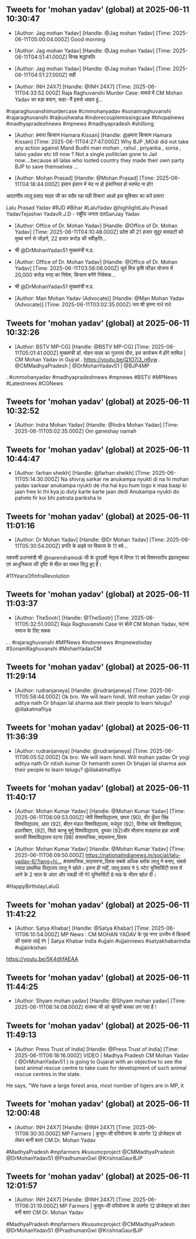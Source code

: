 
## Tweets for 'mohan yadav' (global) at 2025-06-11 10:30:47

- [Author: Jag mohan Yadav] [Handle: @Jag mohan Yadav] [Time: 2025-06-11T05:00:04.000Z]
  Good morning

- [Author: Jag mohan Yadav] [Handle: @Jag mohan Yadav] [Time: 2025-06-11T04:51:41.000Z]
  विनम्र श्रद्धांजलि

- [Author: Jag mohan Yadav] [Handle: @Jag mohan Yadav] [Time: 2025-06-11T04:51:27.000Z]
  सही

- [Author: INH 24X7] [Handle: @INH 24X7] [Time: 2025-06-11T04:33:52.000Z]
  Raja Raghuvanshi Murder Case: मामले में CM Mohan Yadav का बड़ा बयान, कहा- मैं इससे आहत हूं…

#rajaraghuvanshimurdercase #cmmohanyadav #sonamraghuvanshi #rajaraghuvanshi #rajkushwaha #indorecouplemissingcase #bhopalnews #madhyapradeshnews #mpnews #madhyapradesh #shillong

- [Author: हमारा किसान Hamara Kissan] [Handle: @हमारा किसान Hamara Kissan] [Time: 2025-06-11T04:27:47.000Z]
  Why BJP ,MOdi did not take any action against Mand Budhi man mohan , rahul , priyanka , sonia , laloo yadav etc till now ? Not a single politician gone to Jail now....because all lalas who looted country they made their own party BJP to save themselves ...

- [Author: Mohan Prasad] [Handle: @Mohan Prasad] [Time: 2025-06-11T04:18:44.000Z]
  इंसान इंसान में भेद ना हो 
इंसानियत हो
मतभेद ना हो!!

आदरणीय लालू प्रसाद यादव जी का सदैव रहा यही विचार!
आओ इस सुविचार का करें प्रसार!

Lalu Prasad Yadav 
#RJD 
#Bihar 
#LaluYadav
@highlightLalu Prasad YadavTejashwi YadavR.J.D - राष्ट्रीय जनता दलSanJay Yadav

- [Author: Office of Dr. Mohan Yadav] [Handle: @Office of Dr. Mohan Yadav] [Time: 2025-06-11T04:10:48.000Z]
  प्रदेश की 21 हजार सुदूर बसाहटों को मुख्य मार्ग से जोड़ने, 22 हजार करोड़ की स्वीकृति...

- श्री 
@DrMohanYadav51
 मुख्यमंत्री म.प्र.

- [Author: Office of Dr. Mohan Yadav] [Handle: @Office of Dr. Mohan Yadav] [Time: 2025-06-11T03:56:06.000Z]
  सूर्य मित्र कृषि फीडर योजना में 20,000 करोड़ रुपए का निवेश, किसान बनेंगे निवेशक...

- श्री 
@DrMohanYadav51
 मुख्यमंत्री म.प्र.

- [Author: Man Mohan Yadav (Advocate)] [Handle: @Man Mohan Yadav (Advocate)] [Time: 2025-06-11T03:02:35.000Z]
  जय श्री कृष्ना        राधे राधे


## Tweets for 'mohan yadav' (global) at 2025-06-11 10:32:26

- [Author: BSTV MP-CG] [Handle: @BSTV MP-CG] [Time: 2025-06-11T05:01:41.000Z]
  मुख्यमंत्री डॉ. मोहन यादव का गुजरात दौरा, इस कार्यक्रम में होंगे शामिल | CM Mohan Yadav in Gujrat
.
https://youtu.be/Q1O7i3_n6yw
.
@CMMadhyaPradesh
 | 
@DrMohanYadav51
 | 
@BJP4MP
 
.
 #cmmohanyadav #madhyapradeshnews #mpnews #BSTV #MPNews #Latestnews #CGNews


## Tweets for 'mohan yadav' (global) at 2025-06-11 10:32:52

- [Author: Indra Mohan Yadav] [Handle: @Indra Mohan Yadav] [Time: 2025-06-11T05:02:35.000Z]
  Om ganeshay namah


## Tweets for 'mohan yadav' (global) at 2025-06-11 10:44:47

- [Author: farhan sheikh] [Handle: @farhan sheikh] [Time: 2025-06-11T05:14:30.000Z]
  Na shivraj sarkar ne anukampa nyukti di na hi mohan yadav sarkaar anukampa nyukti de rha hai kyu hum logo k maa baap ki jaan free ki thi kya jo duty karte karte jaan dedi 
Anukampa nyukti do pahele fir koi bhi patrata pariksha lo


## Tweets for 'mohan yadav' (global) at 2025-06-11 11:01:16

- [Author: Dr Mohan Yadav] [Handle: @Dr Mohan Yadav] [Time: 2025-06-11T05:30:54.000Z]
  प्रगति के हाइवे पर विकास के 11 वर्ष...

यशस्वी प्रधानमंत्री श्री 
@narendramodi
 जी के दूरदर्शी नेतृत्व में विगत 11 वर्ष विश्वस्तरीय इंफ्रास्ट्रक्चर एवं आधुनिकता की दृष्टि से मील का पत्थर सिद्ध हुए हैं।

#11YearsOfInfraRevolution


## Tweets for 'mohan yadav' (global) at 2025-06-11 11:03:37

- [Author: TheSootr] [Handle: @TheSootr] [Time: 2025-06-11T05:32:51.000Z]
  Raja Raghuvanshi Case पर बोले CM Mohan Yadav, घटना समाज के लिए सबक

.
.
#rajaraghuvanshi #MPNews #indorenews #mpnewstoday #SonamRaghuvanshi #MohanYadavCM


## Tweets for 'mohan yadav' (global) at 2025-06-11 11:29:14

- [Author: rudranjaneya] [Handle: @rudranjaneya] [Time: 2025-06-11T05:58:44.000Z]
  Ok bro. We will learn hindi. 
Will mohan yadav Or yogi aditya nath Or bhajan lal sharma ask their people to learn telugu? 
@illakatmafliya


## Tweets for 'mohan yadav' (global) at 2025-06-11 11:36:39

- [Author: rudranjaneya] [Handle: @rudranjaneya] [Time: 2025-06-11T06:05:52.000Z]
  Ok bro. We will learn hindi. 
Will mohan yadav Or yogi aditya nath Or nitish kumar Or hemanth soren Or bhajan lal sharma ask their people to learn telugu? 
@illakatmafliya


## Tweets for 'mohan yadav' (global) at 2025-06-11 11:40:17

- [Author: Mohan Kumar Yadav] [Handle: @Mohan Kumar Yadav] [Time: 2025-06-11T06:09:53.000Z]
  जेपी विश्वविद्यालय, छपरा (90),
वीर कुँवर सिंह विश्वविद्यालय, आरा (92),
बीएन मंडल विश्वविद्यालय, मधेपुरा (92),
विनोबा भावे विश्वविद्यालय, हज़ारीबाग़, (92),
सिदो कान्हू मुर्मु विश्वविद्यालय, दुमका (92)और
मौलाना मज़हरुल हक़ अरबी फ़ारसी विश्वविद्यालय पटना (98)
#सामाजिक_सद्भावना_दिवस

- [Author: Mohan Kumar Yadav] [Handle: @Mohan Kumar Yadav] [Time: 2025-06-11T06:09:50.000Z]
  https://nationalindianews.in/social/lalu-yadav-6/?lang=hi… #सामाजिक_सद्भावना_दिवस
सबसे अधिक ब्लॉक लालू ने बनाए, सबसे ज़्यादा प्राथमिक विद्यालय लालू ने खोले। इतना ही नहीं, लालू प्रसाद ने 5 स्टेट युनिवर्सिटी सत्ता में आने के 2 साल के अंदर और राबड़ी जी ने1 युनिवर्सिटी 8 माह के भीतर खोल दी।

#HappyBirthdayLaluG


## Tweets for 'mohan yadav' (global) at 2025-06-11 11:41:22

- [Author: Satya Khabar] [Handle: @Satya Khabar] [Time: 2025-06-11T06:10:54.000Z]
  MP News : CM MOHAN YADAV के गृह नगर उज्जैन में किसानों की एकता लाई रंग | Satya Khabar India
#ujjain #ujjainnews #satyakhabarindia #ujjainkishan

https://youtu.be/5K4dtifAEAA


## Tweets for 'mohan yadav' (global) at 2025-06-11 11:44:25

- [Author: Shyam mohan yadav] [Handle: @Shyam mohan yadav] [Time: 2025-06-11T06:14:08.000Z]
  राजभर जी को चुनावी चस्का लग गया है !


## Tweets for 'mohan yadav' (global) at 2025-06-11 11:49:13

- [Author: Press Trust of India] [Handle: @Press Trust of India] [Time: 2025-06-11T06:18:16.000Z]
  VIDEO | Madhya Pradesh CM Mohan Yadav (
@DrMohanYadav51
) is going to Gujarat with an objective to see the best animal rescue centre to take cues for development of such animal rescue centres in the state. 

He says, "We have a large forest area, most number of tigers are in MP, it


## Tweets for 'mohan yadav' (global) at 2025-06-11 12:00:48

- [Author: INH 24X7] [Handle: @INH 24X7] [Time: 2025-06-11T06:30:30.000Z]
  MP Farmers | कुसुम-सी परियोजना के अंतर्गत 12 प्रोजेक्ट्स को लेकर बानी बात! CM Dr. Mohan Yadav

#MadhyaPradesh #mpfarmers #kusumcproject 
@CMMadhyaPradesh
 @DrMohanYadav51
 @PradhumanGwl
 @KrishnaGaurBJP


## Tweets for 'mohan yadav' (global) at 2025-06-11 12:01:57

- [Author: INH 24X7] [Handle: @INH 24X7] [Time: 2025-06-11T06:31:19.000Z]
  MP Farmers | कुसुम-सी परियोजना के अंतर्गत 12 प्रोजेक्ट्स को लेकर बनी बात! CM Dr. Mohan Yadav

#MadhyaPradesh #mpfarmers #kusumcproject 
@CMMadhyaPradesh
 @DrMohanYadav51
 @PradhumanGwl
 @KrishnaGaurBJP

